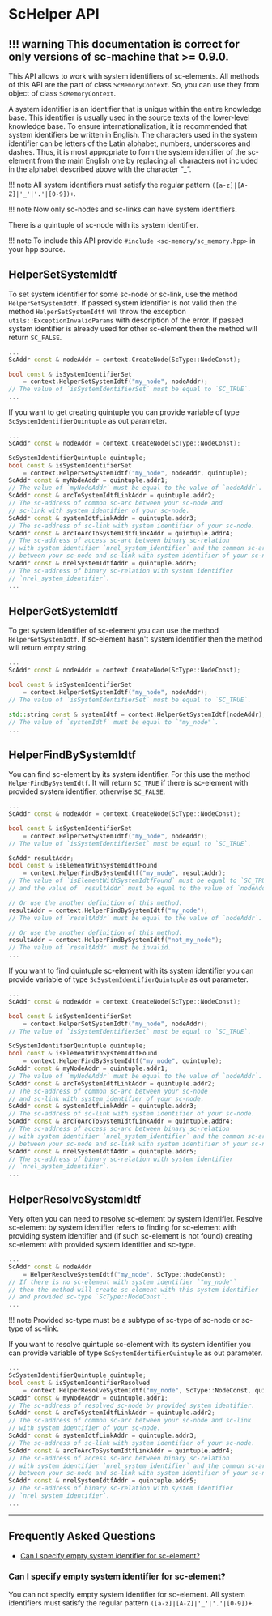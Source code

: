 # **ScHelper API**

!!! warning
    This documentation is correct for only versions of sc-machine that >= 0.9.0.
---

This API allows to work with system identifiers of sc-elements. All methods of this API are the part of class 
`ScMemoryContext`. So, you can use they from object of class `ScMemoryContext`.

A system identifier is an identifier that is unique within the entire knowledge base. This identifier is usually used in 
the source texts of the lower-level knowledge base. To ensure internationalization, it is recommended that system 
identifiers be written in English. The characters used in the system identifier can be letters of the Latin alphabet, 
numbers, underscores and dashes. Thus, it is most appropriate to form the system identifier of the sc-element from 
the main English one by replacing all characters not included in the alphabet described above with the character “_”.

!!! note
    All system identifiers must satisfy the regular pattern `([a-z]|[A-Z]|'_'|'.'|[0-9])+`.

!!! note
    Now only sc-nodes and sc-links can have system identifiers.

There is a quintuple of sc-node with its system identifier.

<scg src="../images/helper/system_identifier_example_1.gwf"></scg>

!!! note
    To include this API provide `#include <sc-memory/sc_memory.hpp>` in your hpp source.

## **HelperSetSystemIdtf**

To set system identifier for some sc-node or sc-link, use the method `HelperSetSystemIdtf`. If passed system identifier
is not valid then the method `HelperSetSystemIdtf` will throw the exception `utils::ExceptionInvalidParams` with 
description of the error. If passed system identifier is already used for other sc-element then the method will return
`SC_FALSE`.

```cpp
...
ScAddr const & nodeAddr = context.CreateNode(ScType::NodeConst);

bool const & isSystemIdentifierSet 
    = context.HelperSetSystemIdtf("my_node", nodeAddr);
// The value of `isSystemIdentifierSet` must be equal to `SC_TRUE`.
...
```

If you want to get creating quintuple you can provide variable of type `ScSystemIdentifierQuintuple` as out parameter.

```cpp
...
ScAddr const & nodeAddr = context.CreateNode(ScType::NodeConst);

ScSystemIdentifierQuintuple quintuple;
bool const & isSystemIdentifierSet 
    = context.HelperSetSystemIdtf("my_node", nodeAddr, quintuple);
ScAddr const & myNodeAddr = quintuple.addr1;
// The value of `myNodeAddr` must be equal to the value of `nodeAddr`.
ScAddr const & arcToSystemIdtfLinkAddr = quintuple.addr2;
// The sc-address of common sc-arc between your sc-node and 
// sc-link with system identifier of your sc-node.
ScAddr const & systemIdtfLinkAddr = quintuple.addr3;
// The sc-address of sc-link with system identifier of your sc-node.
ScAddr const & arcToArcToSystemIdtfLinkAddr = quintuple.addr4;
// The sc-address of access sc-arc between binary sc-relation 
// with system identifier `nrel_system_identifier` and the common sc-arc
// between your sc-node and sc-link with system identifier of your sc-node.
ScAddr const & nrelSystemIdtfAddr = quintuple.addr5;
// The sc-address of binary sc-relation with system identifier 
// `nrel_system_identifier`.
...
```

## **HelperGetSystemIdtf**

To get system identifier of sc-element you can use the method `HelperGetSystemIdtf`. If sc-element hasn't system 
identifier then the method will return empty string.

```cpp
...
ScAddr const & nodeAddr = context.CreateNode(ScType::NodeConst);

bool const & isSystemIdentifierSet 
    = context.HelperSetSystemIdtf("my_node", nodeAddr);
// The value of `isSystemIdentifierSet` must be equal to `SC_TRUE`.

std::string const & systemIdtf = context.HelperGetSystemIdtf(nodeAddr);
// The value of `systemIdtf` must be equal to `"my_node"`.
...
```

## **HelperFindBySystemIdtf**

You can find sc-element by its system identifier. For this use the method `HelperFindBySystemIdtf`. It will return 
`SC_TRUE` if there is sc-element with provided system identifier, otherwise `SC_FALSE`.

```cpp
...
ScAddr const & nodeAddr = context.CreateNode(ScType::NodeConst);

bool const & isSystemIdentifierSet 
    = context.HelperSetSystemIdtf("my_node", nodeAddr);
// The value of `isSystemIdentifierSet` must be equal to `SC_TRUE`.

ScAddr resultAddr;
bool const & isElementWithSystemIdtfFound 
    = context.HelperFindBySystemIdtf("my_node", resultAddr);
// The value of `isElementWithSystemIdtfFound` must be equal to `SC_TRUE` 
// and the value of `resultAddr` must be equal to the value of `nodeAddr`.

// Or use the another definition of this method.
resultAddr = context.HelperFindBySystemIdtf("my_node");
// The value of `resultAddr` must be equal to the value of `nodeAddr`.

// Or use the another definition of this method.
resultAddr = context.HelperFindBySystemIdtf("not_my_node");
// The value of `resultAddr` must be invalid.
...
```

If you want to find quintuple sc-element with its system identifier you can provide variable of type 
`ScSystemIdentifierQuintuple` as out parameter.

```cpp
...
ScAddr const & nodeAddr = context.CreateNode(ScType::NodeConst);

bool const & isSystemIdentifierSet 
    = context.HelperSetSystemIdtf("my_node", nodeAddr);
// The value of `isSystemIdentifierSet` must be equal to `SC_TRUE`.

ScSystemIdentifierQuintuple quintuple;
bool const & isElementWithSystemIdtfFound 
    = context.HelperFindBySystemIdtf("my_node", quintuple);
ScAddr const & myNodeAddr = quintuple.addr1;
// The value of `myNodeAddr` must be equal to the value of `nodeAddr`.
ScAddr const & arcToSystemIdtfLinkAddr = quintuple.addr2;
// The sc-address of common sc-arc between your sc-node 
// and sc-link with system identifier of your sc-node.
ScAddr const & systemIdtfLinkAddr = quintuple.addr3;
// The sc-address of sc-link with system identifier of your sc-node.
ScAddr const & arcToArcToSystemIdtfLinkAddr = quintuple.addr4;
// The sc-address of access sc-arc between binary sc-relation 
// with system identifier `nrel_system_identifier` and the common sc-arc 
// between your sc-node and sc-link with system identifier of your sc-node.
ScAddr const & nrelSystemIdtfAddr = quintuple.addr5;
// The sc-address of binary sc-relation with system identifier 
// `nrel_system_identifier`.
...
```

## **HelperResolveSystemIdtf**

Very often you can need to resolve sc-element by system identifier. Resolve sc-element by system identifier refers to
finding for sc-element with providing system identifier and (if such sc-element is not found) creating sc-element with
provided system identifier and sc-type.

```cpp
...
ScAddr const & nodeAddr 
    = HelperResolveSystemIdtf("my_node", ScType::NodeConst);
// If there is no sc-element with system identifier `"my_node"` 
// then the method will create sc-element with this system identifier 
// and provided sc-type `ScType::NodeConst`.
...
```

!!! note
    Provided sc-type must be a subtype of sc-type of sc-node or sc-type of sc-link.

If you want to resolve quintuple sc-element with its system identifier you can provide variable of type
`ScSystemIdentifierQuintuple` as out parameter.

```cpp
...
ScSystemIdentifierQuintuple quintuple;
bool const & isSystemIdentifierResolved 
    = context.HelperResolveSystemIdtf("my_node", ScType::NodeConst, quintuple);
ScAddr const & myNodeAddr = quintuple.addr1;
// The sc-address of resolved sc-node by provided system identifier.
ScAddr const & arcToSystemIdtfLinkAddr = quintuple.addr2;
// The sc-address of common sc-arc between your sc-node and sc-link 
// with system identifier of your sc-node.
ScAddr const & systemIdtfLinkAddr = quintuple.addr3;
// The sc-address of sc-link with system identifier of your sc-node.
ScAddr const & arcToArcToSystemIdtfLinkAddr = quintuple.addr4;
// The sc-address of access sc-arc between binary sc-relation
// with system identifier `nrel_system_identifier` and the common sc-arc 
// between your sc-node and sc-link with system identifier of your sc-node.
ScAddr const & nrelSystemIdtfAddr = quintuple.addr5;
// The sc-address of binary sc-relation with system identifier 
// `nrel_system_identifier`.
...
```

--- 

## **Frequently Asked Questions**

- [Can I specify empty system identifier for sc-element?](#can-i-specify-empty-system-identifier-for-sc-element)

### **Can I specify empty system identifier for sc-element?**

You can not specify empty system identifier for sc-element. All system identifiers must satisfy the regular 
pattern `([a-z]|[A-Z]|'_'|'.'|[0-9])+`.
